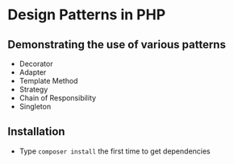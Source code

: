 # Design Patterns in PHP

## Demonstrating the use of various patterns

* Decorator
* Adapter
* Template Method
* Strategy
* Chain of Responsibility
* Singleton

## Installation
* Type `composer install` the first time to get dependencies